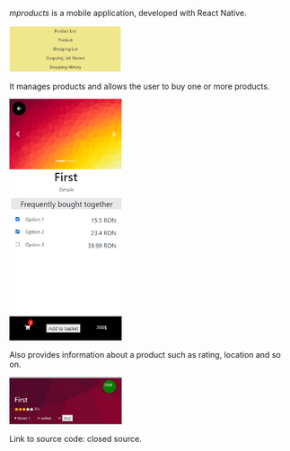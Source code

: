 *mproducts* is a mobile application, developed with React Native.

<div>
<a href="url"><img src="./homepage.png" width="200"></a>
</div>

It manages products and allows the user to buy one or more products.

<div>
<a href="url"><img src="./product-addToBasket.png" width="200"></a>
</div>

Also provides information about a product such as rating, location and so on.

<div>
<a href="url"><img src="./product-page.png" width="200"></a>
</div>


Link to source code: closed source.
